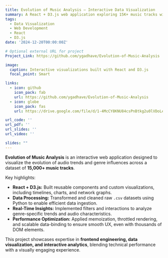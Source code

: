 ```yaml
---
title: Evolution of Music Analysis – Interactive Data Visualization
summary: A React + D3.js web application exploring 15K+ music tracks with dynamic charts and real-time insights.
tags:
  - Data Visualization
  - Web Development
  - React
  - D3.js
date: '2024-12-20T00:00:00Z'

# Optional external URL for project
Project_Link: https://github.com/ygadhave/Evolution-of-Music-Analysis

image:
  caption: Interactive visualizations built with React and D3.js
  focal_point: Smart

links:
  - icon: github
    icon_pack: fab
    url: https://github.com/ygadhave/Evolution-of-Music-Analysis
  - icon: globe
    icon_pack: fas
    url: https://drive.google.com/file/d/1-4McCY8KNU84csPnBtkg2u0lVDoLeiTC/view?usp=sharing

url_code: ''
url_pdf: ''
url_slides: ''
url_video: ''

slides: ""
---
```


**Evolution of Music Analysis** is an interactive web application designed to visualize the evolution of audio trends and genre influences across a dataset of **15,000+ music tracks**.

Key highlights:
- **React + D3.js:** Built reusable components and custom visualizations, including timelines, charts, and network graphs.  
- **Data Processing:** Transformed and cleaned raw `.csv` datasets using Python to enable efficient data ingestion.  
- **Real-Time Insights:** Implemented filters and interactions to analyze genre-specific trends and audio characteristics.  
- **Performance Optimization:** Applied memoization, throttled rendering, and scalable data-binding to ensure smooth UX, even with thousands of DOM elements.  

This project showcases expertise in **frontend engineering, data visualization, and interactive analytics**, blending technical performance with a visually engaging experience.


